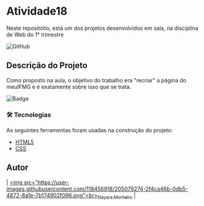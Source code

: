 # Atividade18
Neste repositótio, está um dos projetos desenvolvidos em sala, na disciplina de Web do 1° trimestre

![GitHub](https://user-images.githubusercontent.com/118456918/205043273-2dcb6305-c90b-45bd-8648-a5da10eb00d3.png)

## Descrição do Projeto
Como proposto na aula, o objetivo do trabalho era "recriar" a página do meuIFMG e é exatamente sobre isso que se trata. 

![Badge](https://img.shields.io/badge/STATUS-CONCLUIDO-brightgreen)

### 🛠 Tecnologias

As seguintes ferramentas foram usadas na construção do projeto:

- [HTML5](https://html.spec.whatwg.org/multipage/)
- [CSS](https://www.w3.org/Style/CSS/Overview.en.html)

## Autor

| [<img src="https://user-images.githubusercontent.com/118456918/205079274-2f4ca46b-0db5-4872-8a1e-7b174902f096.png"<br><sub>Nayara Monteiro</sub>](https://github.com/cseveriano) |
